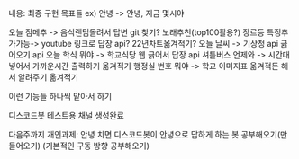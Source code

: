 내용: 최종 구현 목표들 
ex) 안녕 -> 안녕, 지금 몇시야

 오늘 점메추 -> 음식랜덤돌려서 답변 git 찾기?
 노래추천(top100활용?) 장르등 특징추가가능-> youtube 링크로 답장 api?
															22년차트옮겨적기?
 오늘 날씨 -> 기상청 api 긁어오기							api
 오늘 학식 뭐야 -> 학교식당 웹 긁어서 답장					api
 셔틀버스 언제와 -> 시간대 넣어서 가까운시간 출력하기		옮겨적기
 행정실 번호 뭐야 -> 학교 이미지표 옮겨적든 해서 알려주기	옮겨적기

 이런 기능들 하나씩 맡아서 하기

 디스코드봇 테스트용 채널 생성완료

다음주까지
개인과제: 안녕 치면 디스코드봇이 안녕으로 답하게 하는 봇 공부해오기(만들어오기)
(기본적인 구동 방향 공부해오기)

